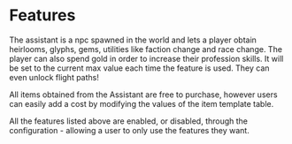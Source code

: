 # Features
The assistant is a npc spawned in the world and lets a player obtain heirlooms, glyphs, gems, utilities like faction change and race change. The player can also spend gold in order to increase their profession skills. It will be set to the current max value each time the feature is used. They can even unlock flight paths!

All items obtained from the Assistant are free to purchase, however users can easily add a cost by modifying the values of the item template table.

All the features listed above are enabled, or disabled, through the configuration - allowing a user to only use the features they want.
